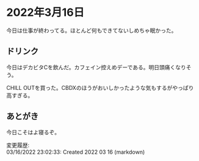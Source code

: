 # 2022年3月16日

今日は仕事が終わってる。ほとんど何もできてないしめちゃ眠かった。

## ドリンク

今日はデカビタCを飲んだ。カフェイン控えめデーである。明日頭痛くなりそう。

CHILL OUTを買った。CBDXのほうがおいしかったような気もするがやっぱり高すぎる。

## あとがき

今日こそはよ寝るぞ。

変更履歴:  
03/16/2022 23:02:33: Created 2022 03 16 (markdown)  
